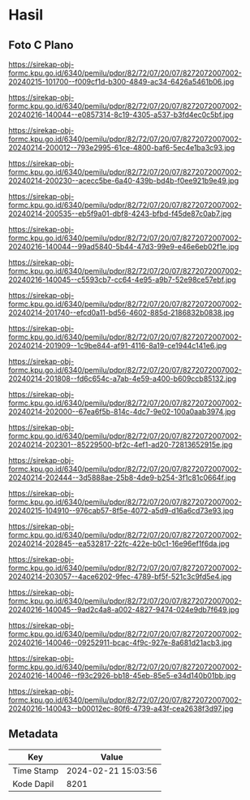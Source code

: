 # Hasil

## Foto C Plano

https://sirekap-obj-formc.kpu.go.id/6340/pemilu/pdpr/82/72/07/20/07/8272072007002-20240215-101700--f009cf1d-b300-4849-ac34-6426a5461b06.jpg

https://sirekap-obj-formc.kpu.go.id/6340/pemilu/pdpr/82/72/07/20/07/8272072007002-20240216-140044--e0857314-8c19-4305-a537-b3fd4ec0c5bf.jpg

https://sirekap-obj-formc.kpu.go.id/6340/pemilu/pdpr/82/72/07/20/07/8272072007002-20240214-200012--793e2995-61ce-4800-baf6-5ec4e1ba3c93.jpg

https://sirekap-obj-formc.kpu.go.id/6340/pemilu/pdpr/82/72/07/20/07/8272072007002-20240214-200230--acecc5be-6a40-439b-bd4b-f0ee921b9e49.jpg

https://sirekap-obj-formc.kpu.go.id/6340/pemilu/pdpr/82/72/07/20/07/8272072007002-20240214-200535--eb5f9a01-dbf8-4243-bfbd-f45de87c0ab7.jpg

https://sirekap-obj-formc.kpu.go.id/6340/pemilu/pdpr/82/72/07/20/07/8272072007002-20240216-140044--99ad5840-5b44-47d3-99e9-e46e6eb02f1e.jpg

https://sirekap-obj-formc.kpu.go.id/6340/pemilu/pdpr/82/72/07/20/07/8272072007002-20240216-140045--c5593cb7-cc64-4e95-a9b7-52e98ce57ebf.jpg

https://sirekap-obj-formc.kpu.go.id/6340/pemilu/pdpr/82/72/07/20/07/8272072007002-20240214-201740--efcd0a11-bd56-4602-885d-2186832b0838.jpg

https://sirekap-obj-formc.kpu.go.id/6340/pemilu/pdpr/82/72/07/20/07/8272072007002-20240214-201909--1c9be844-af91-4116-8a19-ce1944c141e6.jpg

https://sirekap-obj-formc.kpu.go.id/6340/pemilu/pdpr/82/72/07/20/07/8272072007002-20240214-201808--fd6c654c-a7ab-4e59-a400-b609ccb85132.jpg

https://sirekap-obj-formc.kpu.go.id/6340/pemilu/pdpr/82/72/07/20/07/8272072007002-20240214-202000--67ea6f5b-814c-4dc7-9e02-100a0aab3974.jpg

https://sirekap-obj-formc.kpu.go.id/6340/pemilu/pdpr/82/72/07/20/07/8272072007002-20240214-202301--85229500-bf2c-4ef1-ad20-72813652915e.jpg

https://sirekap-obj-formc.kpu.go.id/6340/pemilu/pdpr/82/72/07/20/07/8272072007002-20240214-202444--3d5888ae-25b8-4de9-b254-3f1c81c0664f.jpg

https://sirekap-obj-formc.kpu.go.id/6340/pemilu/pdpr/82/72/07/20/07/8272072007002-20240215-104910--976cab57-8f5e-4072-a5d9-d16a6cd73e93.jpg

https://sirekap-obj-formc.kpu.go.id/6340/pemilu/pdpr/82/72/07/20/07/8272072007002-20240214-202845--ea532817-22fc-422e-b0c1-16e96ef1f6da.jpg

https://sirekap-obj-formc.kpu.go.id/6340/pemilu/pdpr/82/72/07/20/07/8272072007002-20240214-203057--4ace6202-9fec-4789-bf5f-521c3c9fd5e4.jpg

https://sirekap-obj-formc.kpu.go.id/6340/pemilu/pdpr/82/72/07/20/07/8272072007002-20240216-140045--9ad2c4a8-a002-4827-9474-024e9db7f649.jpg

https://sirekap-obj-formc.kpu.go.id/6340/pemilu/pdpr/82/72/07/20/07/8272072007002-20240216-140046--09252911-bcac-4f9c-927e-8a681d21acb3.jpg

https://sirekap-obj-formc.kpu.go.id/6340/pemilu/pdpr/82/72/07/20/07/8272072007002-20240216-140046--f93c2926-bb18-45eb-85e5-e34d140b01bb.jpg

https://sirekap-obj-formc.kpu.go.id/6340/pemilu/pdpr/82/72/07/20/07/8272072007002-20240216-140043--b00012ec-80f6-4739-a43f-cea2638f3d97.jpg


## Metadata

| Key        | Value               |
| ---------- | ------------------- |
| Time Stamp | 2024-02-21 15:03:56 |
| Kode Dapil | 8201                |



